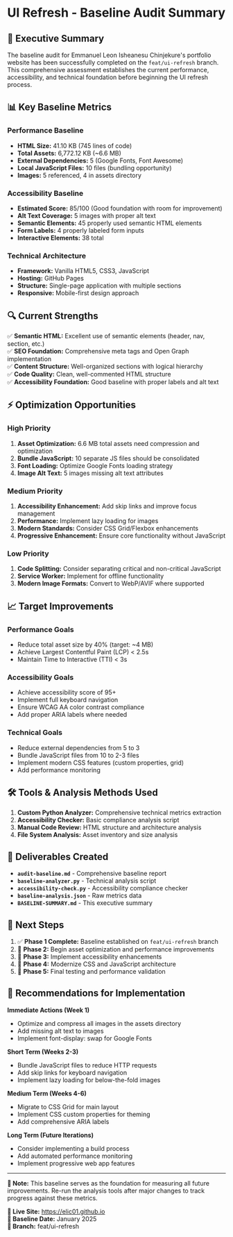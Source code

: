 # UI Refresh - Baseline Audit Summary

## 🎯 Executive Summary

The baseline audit for Emmanuel Leon Isheanesu Chinjekure's portfolio website has been successfully completed on the `feat/ui-refresh` branch. This comprehensive assessment establishes the current performance, accessibility, and technical foundation before beginning the UI refresh process.

## 📊 Key Baseline Metrics

### Performance Baseline
- **HTML Size:** 41.10 KB (745 lines of code)
- **Total Assets:** 6,772.12 KB (~6.6 MB)
- **External Dependencies:** 5 (Google Fonts, Font Awesome)
- **Local JavaScript Files:** 10 files (bundling opportunity)
- **Images:** 5 referenced, 4 in assets directory

### Accessibility Baseline  
- **Estimated Score:** 85/100 (Good foundation with room for improvement)
- **Alt Text Coverage:** 5 images with proper alt text
- **Semantic Elements:** 45 properly used semantic HTML elements
- **Form Labels:** 4 properly labeled form inputs
- **Interactive Elements:** 38 total

### Technical Architecture
- **Framework:** Vanilla HTML5, CSS3, JavaScript
- **Hosting:** GitHub Pages
- **Structure:** Single-page application with multiple sections
- **Responsive:** Mobile-first design approach

## 🔍 Current Strengths

✅ **Semantic HTML:** Excellent use of semantic elements (header, nav, section, etc.)  
✅ **SEO Foundation:** Comprehensive meta tags and Open Graph implementation  
✅ **Content Structure:** Well-organized sections with logical hierarchy  
✅ **Code Quality:** Clean, well-commented HTML structure  
✅ **Accessibility Foundation:** Good baseline with proper labels and alt text  

## ⚡ Optimization Opportunities

### High Priority
1. **Asset Optimization:** 6.6 MB total assets need compression and optimization
2. **Bundle JavaScript:** 10 separate JS files should be consolidated
3. **Font Loading:** Optimize Google Fonts loading strategy
4. **Image Alt Text:** 5 images missing alt text attributes

### Medium Priority
1. **Accessibility Enhancement:** Add skip links and improve focus management
2. **Performance:** Implement lazy loading for images
3. **Modern Standards:** Consider CSS Grid/Flexbox enhancements
4. **Progressive Enhancement:** Ensure core functionality without JavaScript

### Low Priority
1. **Code Splitting:** Consider separating critical and non-critical JavaScript
2. **Service Worker:** Implement for offline functionality
3. **Modern Image Formats:** Convert to WebP/AVIF where supported

## 📈 Target Improvements

### Performance Goals
- Reduce total asset size by 40% (target: ~4 MB)
- Achieve Largest Contentful Paint (LCP) < 2.5s
- Maintain Time to Interactive (TTI) < 3s

### Accessibility Goals
- Achieve accessibility score of 95+
- Implement full keyboard navigation
- Ensure WCAG AA color contrast compliance
- Add proper ARIA labels where needed

### Technical Goals
- Reduce external dependencies from 5 to 3
- Bundle JavaScript files from 10 to 2-3 files
- Implement modern CSS features (custom properties, grid)
- Add performance monitoring

## 🛠 Tools & Analysis Methods Used

1. **Custom Python Analyzer:** Comprehensive technical metrics extraction
2. **Accessibility Checker:** Basic compliance analysis script  
3. **Manual Code Review:** HTML structure and architecture analysis
4. **File System Analysis:** Asset inventory and size analysis

## 📁 Deliverables Created

- **`audit-baseline.md`** - Comprehensive baseline report
- **`baseline-analyzer.py`** - Technical analysis script
- **`accessibility-check.py`** - Accessibility compliance checker
- **`baseline-analysis.json`** - Raw metrics data
- **`BASELINE-SUMMARY.md`** - This executive summary

## 🚀 Next Steps

1. ✅ **Phase 1 Complete:** Baseline established on `feat/ui-refresh` branch
2. 🔄 **Phase 2:** Begin asset optimization and performance improvements
3. 🔄 **Phase 3:** Implement accessibility enhancements
4. 🔄 **Phase 4:** Modernize CSS and JavaScript architecture
5. 🔄 **Phase 5:** Final testing and performance validation

## 💬 Recommendations for Implementation

**Immediate Actions (Week 1)**
- Optimize and compress all images in the assets directory
- Add missing alt text to images
- Implement font-display: swap for Google Fonts

**Short Term (Weeks 2-3)**
- Bundle JavaScript files to reduce HTTP requests
- Add skip links for keyboard navigation
- Implement lazy loading for below-the-fold images

**Medium Term (Weeks 4-6)**
- Migrate to CSS Grid for main layout
- Implement CSS custom properties for theming
- Add comprehensive ARIA labels

**Long Term (Future Iterations)**
- Consider implementing a build process
- Add automated performance monitoring
- Implement progressive web app features

---

**📌 Note:** This baseline serves as the foundation for measuring all future improvements. Re-run the analysis tools after major changes to track progress against these metrics.

**🔗 Live Site:** https://elic01.github.io  
**📅 Baseline Date:** January 2025  
**🌿 Branch:** feat/ui-refresh
